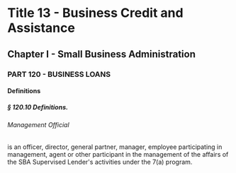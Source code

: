 
# Title 13 - Business Credit and Assistance
## Chapter I - Small Business Administration
### PART 120 - BUSINESS LOANS
#### Definitions
##### § 120.10 Definitions.
###### Management Official

is an officer, director, general partner, manager, employee participating in management, agent or other participant in the management of the affairs of the SBA Supervised Lender's activities under the 7(a) program.
